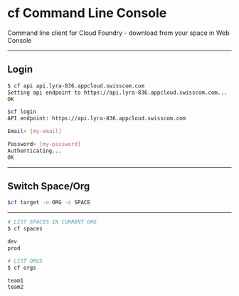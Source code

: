 # cf Command Line Console

Command line client for Cloud Foundry - download from your space in Web Console


---

## Login


```bash
$ cf api api.lyra-836.appcloud.swisscom.com
Setting api endpoint to https://api.lyra-836.appcloud.swisscom.com...
OK
```

```bash
$cf login
API endpoint: https://api.lyra-836.appcloud.swisscom.com

Email> [my-email]

Password> [my-password]
Authenticating...
OK
```



---

## Switch Space/Org

```bash
$cf target -o ORG -s SPACE
```

---

```bash
# LIST SPACES IN CURRENT ORG
$ cf spaces

dev
prod
```


```bash
# LIST ORGS
$ cf orgs

team1
team2
```
